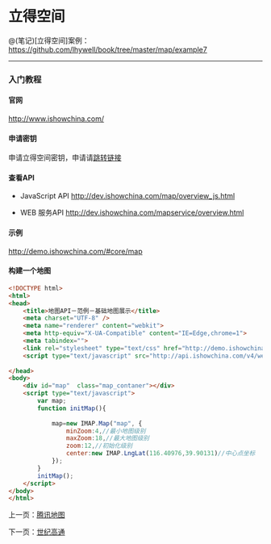 立得空间
====================

@(笔记)[立得空间]案例：https://github.com/lhywell/book/tree/master/map/example7

-------------------

### 入门教程

#### 官网
http://www.ishowchina.com/

#### 申请密钥
申请立得空间密钥，申请请[跳转链接](http://user.ishowchina.com/uc/applykey?access_token=&token_expires=)

#### 查看API
- JavaScript API
http://dev.ishowchina.com/map/overview_js.html

- WEB 服务API
http://dev.ishowchina.com/mapservice/overview.html

#### 示例
http://demo.ishowchina.com/#core/map

#### 构建一个地图

```html
<!DOCTYPE html>
<html>
<head>
    <title>地图API－范例－基础地图展示</title>
    <meta charset="UTF-8" />
    <meta name="renderer" content="webkit">
    <meta http-equiv="X-UA-Compatible" content="IE=Edge,chrome=1">
    <meta tabindex="">
    <link rel="stylesheet" type="text/css" href="http://demo.ishowchina.com/apidemos/sourceLinks/style.css" />
    <script type="text/javascript" src="http://api.ishowchina.com/v4/webapi/js/auth?v=3.8.1&t=jsmap&ak=您申请的key"></script>
    
</head>
<body>
    <div id="map"  class="map_contaner"></div>    
    <script type="text/javascript">
        var map;
        function initMap(){
            
            map=new IMAP.Map("map", {
                minZoom:4,//最小地图级别
                maxZoom:18,//最大地图级别
                zoom:12,//初始化级别
                center:new IMAP.LngLat(116.40976,39.90131)//中心点坐标
            });
        }
        initMap();    
    </script>
</body>
</html>
```

上一页：[腾讯地图](https://github.com/lhywell/book/blob/master/map/1.3README.md)

下一页：[世纪高通](https://github.com/lhywell/book/blob/master/map/1.5README.md)